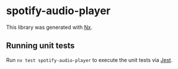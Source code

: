 # spotify-audio-player

This library was generated with [Nx](https://nx.dev).

## Running unit tests

Run `nx test spotify-audio-player` to execute the unit tests via [Jest](https://jestjs.io).
